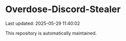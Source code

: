 # Overdose-Discord-Stealer

Last updated: 2025-05-29 11:40:02

This repository is automatically maintained.
